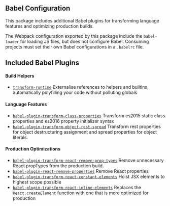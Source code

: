 ## Babel Configuration

This package includes additional Babel plugins for transforming language features
and optimizing production builds.

The Webpack configuration exported by this package include the `babel-loader` for
loading JS files, but does not configure Babel. Consuming projects must set their
own Babel configurations in a `.babelrc` file.

## Included Babel Plugins

#### Build Helpers
- [`transform-runtime`](https://babeljs.io/docs/plugins/transform-runtime/)
  Externalise references to helpers and builtins, automatically polyfilling your
  code without polluting globals

#### Language Features
- [`babel-plugin-transform-class-properties`](https://www.npmjs.com/package/babel-plugin-transform-class-properties)
  Transform es2015 static class properties and es2016 property initializer syntax
- [`babel-plugin-transform-object-rest-spread`](https://www.npmjs.com/package/babel-plugin-transform-object-rest-spread)
  Transform rest properties for object destructuring assignment and spread
  properties for object literals.

#### Production Optimizations
- [`babel-plugin-transform-react-remove-prop-types`](https://www.npmjs.com/package/babel-plugin-transform-react-remove-prop-types)
  Remove unnecessary React propTypes from the production build.
- [`babel-plugin-react-remove-properties`](https://www.npmjs.com/package/babel-plugin-react-remove-properties) Remove
  React properties
- [`babel-plugin-transform-react-constant-elements`](https://www.npmjs.com/package/babel-plugin-transform-react-constant-elements)
  Hoist JSX elements to highest scope possible
- [`babel-plugin-transform-react-inline-elements`](https://www.npmjs.com/package/babel-plugin-transform-react-inline-elements)
  Replaces the `React.createElement` function with one that is more optimized for
  production
